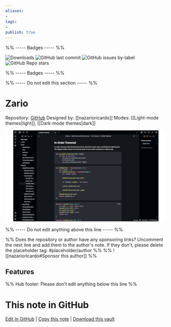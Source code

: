 ```yaml
---
aliases:
- 
tags: 
- 
publish: true
---
```


%% ----- Badges ----- %%

![Downloads](https://img.shields.io/badge/downloads-2737-573E7A?style=for-the-badge&logo=)
![GitHub last commit](https://img.shields.io/github/last-commit/nazarioricardo/zario-obsidian?color=573E7A&label=last%20update&logo=github&style=for-the-badge)
![GitHub issues by-label](https://img.shields.io/github/issues/nazarioricardo/zario-obsidian/help%20wanted?color=573E7A&logo=github&style=for-the-badge) 
![GitHub Repo stars](https://img.shields.io/github/stars/nazarioricardo/zario-obsidian?color=573E7A&logo=github&style=for-the-badge)

%% ----- Badges ----- %%

%% ----- Do not edit this section ----- %%

# Zario

Repository: [GitHub](https://github.com/nazarioricardo/zario-obsidian)
Designed by: [[nazarioricardo]]
Modes: [[Light-mode themes|light]], [[Dark-mode themes|dark]]



![screenshot](https://github.com/nazarioricardo/zario-obsidian/raw/HEAD/screenshot.png)

%% ----- Do not edit anything above this line ----- %% 

%% Does the repository or author have any sponsoring links? Uncomment the next line and add them to the author's note. If they don't, please delete the placeholder tag: #placeholder/author %%
%% ![[nazarioricardo#Sponsor this author]] %%


## Features



%% Hub footer: Please don't edit anything below this line %%

# This note in GitHub

<span class="git-footer">[Edit In GitHub](https://github.dev/obsidian-community/obsidian-hub/blob/main/02%20-%20Community%20Expansions/02.05%20All%20Community%20Expansions/Themes/Zario.md "git-hub-edit-note") | [Copy this note](https://raw.githubusercontent.com/obsidian-community/obsidian-hub/main/02%20-%20Community%20Expansions/02.05%20All%20Community%20Expansions/Themes/Zario.md "git-hub-copy-note") | [Download this vault](https://github.com/obsidian-community/obsidian-hub/archive/refs/heads/main.zip "git-hub-download-vault") </span>
